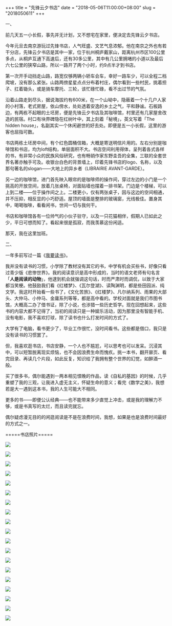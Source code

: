 +++
title = "先锋云夕书店"
date = "2018-05-06T11:00:00+08:00"
slug = "2018050611"
+++

一、

前几天五一小长假，事先并无计划，又不想宅在家里，便决定去先锋云夕书店。

今年元旦去南京游玩过先锋书店，人气旺盛、文艺气息浓郁。他在南京之外也有若干分店，先锋云夕书店是其中一家，位于杭州桐庐戴家山，距离杭州市区100公里多点，从桐庐互通下高速后，还有30多公里，其中有几公里拥堵的小道以及最后六七公里的狭窄山路，所以一路开了两个小时，约9点半才到书店。

第一次开手动挡走山路，路宽仅够两辆小轿车会车，幸好一路车少，可以全程二档爬坡，没有那么紧张。山路两傍星星点点分布着村庄，偶尔看到一些村民，挑着担子、扛着锄头，或是骑车摩托、三轮，该忙碌忙碌，看不出过节的气氛。

沿着山路走到尽头，据说海拔约有600米，在一个山坳中，隐蔽着一个十几户人家的小村落，老式房屋，依山傍水，处处透着安逸的乡土之气，平和静谧。石板路边，有两栋不起眼的土坯房，便是先锋云夕书店及其咖啡馆，村里还有几家屋舍改造的民宿。村口有块界碑隐在红树叶中，其上刻着「秘境」，英文写着「The hidden house」，名副其实一个休闲避世的好去处。即便是五一小长假，这里的游客也屈指可数。

书店两栋土坯房中间，有个红色圆桶信箱，大概是寄送明信片用的。左右分别是咖啡馆和书店，均为loft结构，单层面积不大。书店空间利用得体，呈列着各式各样的书，有非常小众的民族风俗研究，也有畅销作家东野圭吾的全集，三联的全套世界名著亦触手可及。收银台白色的背景墙上，印着先锋书店的logo、名称，以及那句著名的slogan——大地上的异乡者（LIBRAIRIE AVANT-GARDE）。

另一边的咖啡馆，进门首先映入眼帘的是咖啡师的操作间，穿过左边的小门是一个挑高的开放空间，放着几张桌椅，对面贴墙也摆着一排书架。门边是个楼梯，可以上到二楼——位于操作间之上。二楼更小，仅有两张桌子，因与这边的空间相通，并不压抑，相反显的小巧舒适。屋顶的墙面是整排的玻璃窗，光线极佳。置身其中，喝喝咖啡，看看闲书，世间一切与我何干。

书店和咖啡馆各有一位帅气的小伙子驻守，以及一只花猫相伴，假期人已如此之少，平日可想而知了。看起来很是孤寂，而我羡慕这份闲适。

那天，我在这里加班。

二、

一年多前写过一篇《[我要读书](/blog/2016111921.html)》。

我并没有读书的习惯，小学除了教材没有其它的书，中学有机会买些书，好像只看过青少版《悲惨世界》。我的阅读意识是高中形成的，当时的语文老师有句名言「**人是阅读的动物**」，他逮到机会就强调这句话，时而严肃时而调侃，以致于大家都当笑梗。他鼓励我们看《红楼梦》、《瓦尔登湖》、读陶渊明，都是些田园派、纯文学。我这时开始看一些书了，《文化苦旅》、《红楼梦》、凡尔纳系列、雨果的大部头、大仲马、小仲马、金庸系列等等，都是高中看的。学校对面就是我们市图书馆，大概高二办了借书证，除了小说，也涉猎一些历史哲学。现在回想起来，这些书的内容大都不记得了，当初的阅读只是一种娱乐活动，因为那里没有智能手机、没有电影，我不喜欢打球，除了读书也什么打发时间的方式了。

大学有了电脑，看书更少了，毕业工作很忙，没时间看书。这些都是借口，我只是没有读书的习惯罢了。

但，我喜欢逛书店，书店安静，一个人也不尴尬，可以思考也可以发呆。沉浸其中，可以短暂脱离现实烦恼，也不会因浪费生命而愧疚。挑一本书，翻开扉页、看完目录、再读几个片段，如此反复，知识给了我拥有整个世界的幻觉，如醉酒一般。

买了很多书，偶尔能遇到一两本相见恨晚的作品，读《自私的基因》的时候，几乎重塑了我的三观，让我进入虚无主义，怀疑生命的意义；看完《数学之美》，我想若是大一遇到这本书，我的人生可能大不相同。

更多的书——即便公认经典——也不能带来多少直觉上冲击，或是我的理解力不够，或是书真写的太烂，而且读完就忘。

偶尔疑虑漫无目的的闲逛阅读是不是在浪费时间，我想，如果是也是浪费时间最好的方式之一。

=====书店照片=====

![](/blog_static/2018/20180506-shudian-01.jpg)

![](/blog_static/2018/20180506-shudian-02.jpg)

![](/blog_static/2018/20180506-shudian-03.jpg)

![](/blog_static/2018/20180506-shudian-04.jpg)

![](/blog_static/2018/20180506-shudian-05.jpg)

![](/blog_static/2018/20180506-shudian-06.jpg)

![](/blog_static/2018/20180506-shudian-07.jpg)

![](/blog_static/2018/20180506-shudian-08.jpg)

![](/blog_static/2018/20180506-shudian-09.jpg)

![](/blog_static/2018/20180506-shudian-10.jpg)

![](/blog_static/2018/20180506-shudian-11.jpg)

![](/blog_static/2018/20180506-shudian-12.jpg)

![](/blog_static/2018/20180506-shudian-13.jpg)

![](/blog_static/2018/20180506-shudian-14.jpg)

![](/blog_static/2018/20180506-shudian-15.jpg)

![](/blog_static/2018/20180506-shudian-16.jpg)

![](/blog_static/2018/20180506-shudian-17.jpg)

![](/blog_static/2018/20180506-shudian-18.jpg)

![](/blog_static/2018/20180506-shudian-19.jpg)




